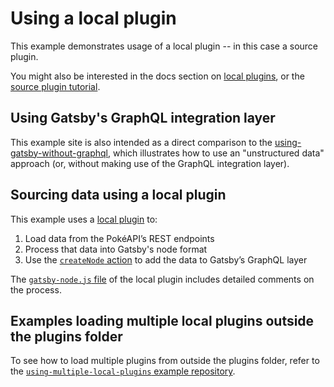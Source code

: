 # Using a local plugin

This example demonstrates usage of a local plugin -- in this case a source plugin.

You might also be interested in the docs section on [local plugins](/docs/creating-a-local-plugin/), or the [source plugin tutorial](/docs/tutorial/pixabay-source-plugin-tutorial.md).

## Using Gatsby's GraphQL integration layer

This example site is also intended as a direct comparison to the [using-gatsby-without-graphql](../using-gatsby-without-graphql), which illustrates how to use an "unstructured data" approach (or, without making use of the GraphQL integration layer).

## Sourcing data using a local plugin

This example uses a [local plugin](/docs/loading-plugins-from-your-local-plugins-folder/) to:

1. Load data from the PokéAPI’s REST endpoints
2. Process that data into Gatsby's node format
3. Use the [`createNode` action](/docs/actions/#createNode) to add the data to Gatsby’s GraphQL layer

The [`gatsby-node.js` file](./plugins/gatsby-source-pokeapi/gatsby-node.js) of the local plugin includes detailed comments on the process.

## Examples loading multiple local plugins outside the plugins folder

To see how to load multiple plugins from outside the plugins folder, refer to the [`using-multiple-local-plugins` example repository](https://github.com/gatsbyjs/gatsby/tree/master/examples/using-multiple-local-plugins).
